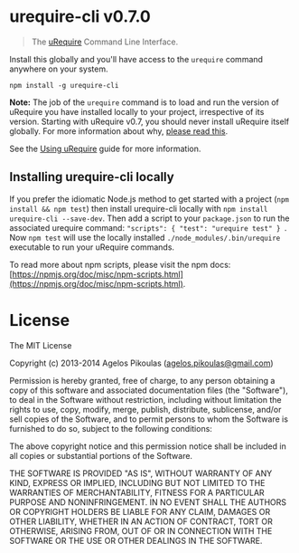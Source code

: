 # urequire-cli v0.7.0

> The [uRequire](http://urequire.org) Command Line Interface.

Install this globally and you'll have access to the `urequire` command anywhere on your system.

```shell
npm install -g urequire-cli
```

**Note:** The job of the `urequire` command is to load and run the version of uRequire you have installed locally to your project, irrespective of its version.  Starting with uRequire v0.7, you should never install uRequire itself globally.  For more information about why, [please read this](http://blog.nodejs.org/2011/03/23/npm-1-0-global-vs-local-installation).

See the [Using uRequire](http://urequire.org/using-urequire) guide for more information.

## Installing urequire-cli locally
If you prefer the idiomatic Node.js method to get started with a project (`npm install && npm test`) then install urequire-cli locally with `npm install urequire-cli --save-dev`. Then add a script to your `package.json` to run the associated urequire command: `"scripts": { "test": "urequire test" } `. Now `npm test` will use the locally installed `./node_modules/.bin/urequire` executable to run your uRequire commands.

To read more about npm scripts, please visit the npm docs: [https://npmjs.org/doc/misc/npm-scripts.html](https://npmjs.org/doc/misc/npm-scripts.html).

# License

The MIT License

Copyright (c) 2013-2014 Agelos Pikoulas (agelos.pikoulas@gmail.com)

Permission is hereby granted, free of charge, to any person
obtaining a copy of this software and associated documentation
files (the "Software"), to deal in the Software without
restriction, including without limitation the rights to use,
copy, modify, merge, publish, distribute, sublicense, and/or sell
copies of the Software, and to permit persons to whom the
Software is furnished to do so, subject to the following
conditions:

The above copyright notice and this permission notice shall be
included in all copies or substantial portions of the Software.

THE SOFTWARE IS PROVIDED "AS IS", WITHOUT WARRANTY OF ANY KIND,
EXPRESS OR IMPLIED, INCLUDING BUT NOT LIMITED TO THE WARRANTIES
OF MERCHANTABILITY, FITNESS FOR A PARTICULAR PURPOSE AND
NONINFRINGEMENT. IN NO EVENT SHALL THE AUTHORS OR COPYRIGHT
HOLDERS BE LIABLE FOR ANY CLAIM, DAMAGES OR OTHER LIABILITY,
WHETHER IN AN ACTION OF CONTRACT, TORT OR OTHERWISE, ARISING
FROM, OUT OF OR IN CONNECTION WITH THE SOFTWARE OR THE USE OR
OTHER DEALINGS IN THE SOFTWARE.
